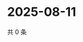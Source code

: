 # 2025-08-11

共 0 条

<!-- BEGIN ZHIHUQUESTIONS -->
<!-- 最后更新时间 Mon Aug 11 2025 02:14:55 GMT+0800 (China Standard Time) -->

<!-- END ZHIHUQUESTIONS -->
